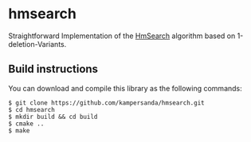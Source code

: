 # hmsearch

Straightforward Implementation of the [HmSearch](https://doi.org/10.1145/2484838.2484842) algorithm based on 1-deletion-Variants.

## Build instructions

You can download and compile this library as the following commands:

```
$ git clone https://github.com/kampersanda/hmsearch.git
$ cd hmsearch
$ mkdir build && cd build
$ cmake ..
$ make
```

